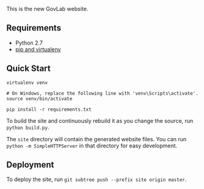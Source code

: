 This is the new GovLab website.

## Requirements

* Python 2.7
* [pip and virtualenv](http://stackoverflow.com/q/4324558)

## Quick Start

```
virtualenv venv

# On Windows, replace the following line with 'venv\Scripts\activate'.
source venv/bin/activate

pip install -r requirements.txt
```

To build the site and continuously rebuild it as you change the source,
run `python build.py`.

The `site` directory will contain the generated website files. You can
run `python -m SimpleHTTPServer` in that directory for easy development.

## Deployment

To deploy the site, run `git subtree push --prefix site origin master`.
